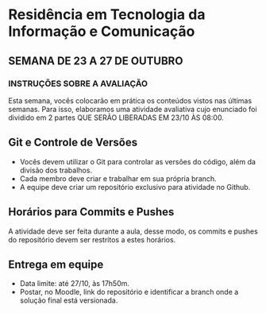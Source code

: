# Residência em Tecnologia da Informação e Comunicação

## SEMANA DE 23 A 27 DE OUTUBRO

### INSTRUÇÕES SOBRE A AVALIAÇÃO

Esta semana, vocês colocarão em prática os conteúdos vistos nas últimas semanas. Para isso, elaboramos uma atividade avaliativa cujo enunciado foi dividido em 2 partes QUE SERÃO LIBERADAS EM 23/10 ÀS 08:00.

## Git e Controle de Versões

- Vocês devem utilizar o Git para controlar as versões do código, além da divisão dos trabalhos. 
- Cada membro deve criar e trabalhar em sua própria branch. 
- A equipe deve criar um repositório exclusivo para atividade no Github.

## Horários para Commits e Pushes

A atividade deve ser feita durante a aula, desse modo, os commits e pushes do repositório devem ser restritos a estes horários.

## Entrega em equipe

- Data limite: até 27/10, às 17h50m.
- Postar, no Moodle, link do repositório e identificar a branch onde a solução final está versionada.
